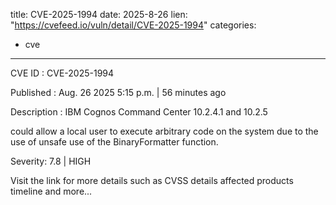  
title: CVE-2025-1994
date: 2025-8-26
lien: "https://cvefeed.io/vuln/detail/CVE-2025-1994"
categories:
  - cve
---

CVE ID : CVE-2025-1994

Published :  Aug. 26
2025
5:15 p.m. | 56 minutes ago

Description : IBM Cognos Command Center 10.2.4.1 and 10.2.5 



could allow a local user to execute arbitrary code on the system due to the use of unsafe use of the BinaryFormatter function.

Severity: 7.8 | HIGH

Visit the link for more details
such as CVSS details
affected products
timeline
and more...
